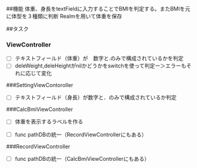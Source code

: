 
##機能
体重、身長をtextFieldに入力することでBMIを判定する。またBMIを元に体型を３種類に判断
Realmを用いて体重を保存


##タスク

### ViewController

- [ ] テキストフィールド（体重）が　数字と.のみで構成されているかを判定
- [ ] deleWeight,deleHeightがnilかどうかをswitchを使って判定ー＞エラーもそれに応じて変化

###SettingViewContoroller
- [ ] テキストフィールド（身長）が数字と．のみで構成されているか判定

###CalcBmiViewController
- [ ] 体重を表示するラベルを作る
- [ ] func pathDBの統一（RecordViewControllerにもある）


###RecordViewController
- [ ] func pathDBの統一（CalcBmiViewControllerにもある）


